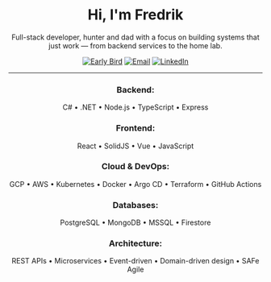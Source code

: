<h1 align="center">Hi, I'm Fredrik</h1>

<p align="center">
Full-stack developer, hunter and dad with a focus on building systems that just work — from backend services to the home lab.
</p>

<p align="center">
<a href="https://earlybird.se"><img src="https://img.shields.io/badge/Currently-Early%20Bird-blue?style=flat-square" alt="Early Bird"/></a>
<a href="mailto:fredrik@fsvahn.se"><img src="https://img.shields.io/badge/Email-fredrik%40fsvahn.se-red?style=flat-square" alt="Email"/></a>
<a href="https://linkedin.com/in/svahnfredrik"><img src="https://img.shields.io/badge/LinkedIn-svahnfredrik-0077B5?style=flat-square&logo=linkedin" alt="LinkedIn"/></a>
</p>

---

<div align="center">

### Backend:
C# • .NET • Node.js • TypeScript • Express

### Frontend:
React • SolidJS • Vue • JavaScript

### Cloud & DevOps:
GCP • AWS • Kubernetes • Docker • Argo CD • Terraform • GitHub Actions

### Databases:
PostgreSQL • MongoDB • MSSQL • Firestore

### Architecture:
REST APIs • Microservices • Event-driven • Domain-driven design • SAFe Agile

</div>
